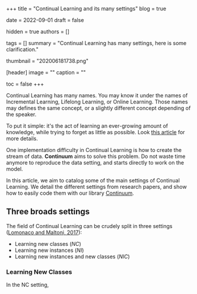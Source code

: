 +++
title = "Continual Learning and its many settings"
blog = true

date = 2022-09-01
draft = false

hidden = true
authors = []

tags = []
summary = "Continual Learning has many settings, here is some clarification."

thumbnail = "202006181738.png"

[header]
image = ""
caption = ""

toc = false
+++

Continual Learning has many names. You may know it under the names of Incremental
Learning, Lifelong Learning, or Online Learning. Those names may defines the same
concept, or a slightly different concept depending of the speaker.

To put it simple: it's the act of learning an ever-growing amount of knowledge, while
trying to forget as little as possible. Look [this article](https://arthurdouillard.com/post/incremental-learning/) for more details.

One implementation difficulty in Continual Learning is how to create the stream
of data. **Continuum** aims to solve this problem. Do not waste time anymore to
reproduce the data setting, and starts directly to work on the model.


In this article, we aim to catalog some of the main settings of Continual Learning.
We detail the different settings from research papers, and show how to easily code
them with our library [Continuum](https://github.com/Continvvm/continuum).


## Three broads settings

The field of Continual Learning can be crudely split in three settings ([Lomonaco and Maltoni, 2017](https://arxiv.org/abs/1705.03550)):

- Learning new classes (*NC*)
- Learning new instances (*NI*)
- Learning new instances and new classes (*NIC*)

### Learning New Classes

In the NC setting,

